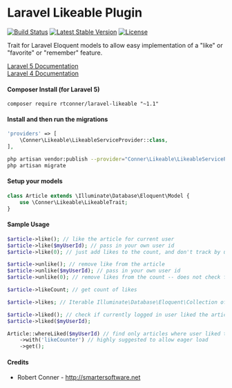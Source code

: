 Laravel Likeable Plugin
============

[![Build Status](https://travis-ci.org/rtconner/laravel-likeable.svg?branch=master)](https://travis-ci.org/rtconner/laravel-likeable)
[![Latest Stable Version](https://poser.pugx.org/rtconner/laravel-likeable/v/stable.svg)](https://packagist.org/packages/rtconner/laravel-likeable)
[![License](https://poser.pugx.org/rtconner/laravel-likeable/license.svg)](https://packagist.org/packages/rtconner/laravel-likeable)

Trait for Laravel Eloquent models to allow easy implementation of a "like" or "favorite" or "remember" feature.

[Laravel 5 Documentation](https://github.com/rtconner/laravel-likeable/tree/laravel-5)  
[Laravel 4 Documentation](https://github.com/rtconner/laravel-likeable/tree/laravel-4)

#### Composer Install (for Laravel 5)

	composer require rtconner/laravel-likeable "~1.1"

#### Install and then run the migrations

```php
'providers' => [
	\Conner\Likeable\LikeableServiceProvider::class,
],
```

```bash
php artisan vendor:publish --provider="Conner\Likeable\LikeableServiceProvider"
php artisan migrate
```

#### Setup your models

```php
class Article extends \Illuminate\Database\Eloquent\Model {
	use \Conner\Likeable\LikeableTrait;
}
```

#### Sample Usage

```php
$article->like(); // like the article for current user
$article->like($myUserId); // pass in your own user id
$article->like(0); // just add likes to the count, and don't track by user

$article->unlike(); // remove like from the article
$article->unlike($myUserId); // pass in your own user id
$article->unlike(0); // remove likes from the count -- does not check for user

$article->likeCount; // get count of likes

$article->likes; // Iterable Illuminate\Database\Eloquent\Collection of existing likes 

$article->liked(); // check if currently logged in user liked the article
$article->liked($myUserId);

Article::whereLiked($myUserId) // find only articles where user liked them
	->with('likeCounter') // highly suggested to allow eager load
	->get();
```

#### Credits

 - Robert Conner - http://smartersoftware.net
